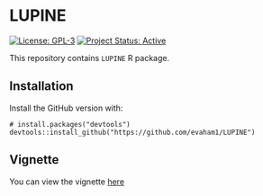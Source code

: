 # LUPINE
[![License: GPL-3](https://img.shields.io/badge/license-GPL--3-blue.svg)](https://opensource.org/licenses/GPL-3.0)
[![Project Status: Active](https://img.shields.io/badge/project%20status-active-brightgreen.svg)](https://example.com) 

This repository contains `LUPINE` R package.

## Installation

Install the GitHub version with:

```{r}
# install.packages("devtools")
devtools::install_github("https://github.com/evaham1/LUPINE")
```

## Vignette

You can view the vignette [here](https://sarithakodikara.github.io/LUPINE/example.html)




